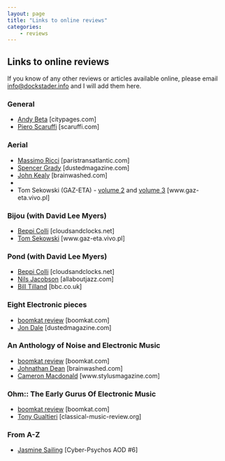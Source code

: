 ```yaml
---
layout: page
title: "Links to online reviews"
categories:
    - reviews
---
```


## Links to online reviews

If you know of any other reviews or articles available online, please email <a href="mailto:info@dockstader.info">info@dockstader.info</a> and I will add them here.

### General

* [Andy Beta](http://www.citypages.com/2005-08-10/arts/brave-old-world/) [citypages.com]
* [Piero Scaruffi](http://www.scaruffi.com/avant/dockstad.html) [scaruffi.com]

### Aerial

* [Massimo Ricci](http://www.paristransatlantic.com/magazine/monthly2006/12dec_text.html#10) [paristransatlantic.com]
* [Spencer Grady](http://www.dustedmagazine.com/reviews/2174) [dustedmagazine.com]
* [John Kealy](http://www.brainwashed.com/index.php?option=com_content&task=view&id=4389&Itemid=64) [brainwashed.com]
* <li>Tom Sekowski (GAZ-ETA) - <a href="http://www.gaz-eta.vivo.pl/gaz-eta/recenzje/gazeta.php?nr=39&id=s_15">volume 2</a> and <a href="http://www.gaz-eta.vivo.pl/gaz-eta/recenzje/gazeta.php?nr=47&id=s_9">volume 3</a></a> [www.gaz-eta.vivo.pl]</li></ul><h3>Bijou (with David Lee Myers)</h3><ul><li><a href="http://www.cloudsandclocks.net/CD_reviews/dockstadermyers_bijou_E.html">Beppi Colli</a> [cloudsandclocks.net]</li><li><a href="http://www.gaz-eta.vivo.pl/gaz-eta/recenzje/gazeta.php?nr=37&id=s_2">Tom Sekowski</a> [www.gaz-eta.vivo.pl]</li></ul><h3>Pond (with David Lee Myers)</h3><ul><li><a href="http://www.cloudsandclocks.net/CD_reviews/dockstadermyers_pond_E.html">Beppi Colli</a> [cloudsandclocks.net]</li><li><a href="http://www.allaboutjazz.com/php/article.php?id=15609">Nils Jacobson</a> [allaboutjazz.com]</li><li><a href="http://www.bbc.co.uk/music/release/xjmq/">Bill Tilland</a>  [bbc.co.uk]</li></ul><h3>Eight Electronic pieces</h3><ul><li><a href="http://www.boomkat.com/item.cfm?id=11659">boomkat review</a> [boomkat.com]</li><li><a href="http://www.dustedmagazine.com/reviews/1203">Jon Dale</a> [dustedmagazine.com]</li></ul><h3>An Anthology of Noise and Electronic Music</h3><ul><li><a href="http://www.boomkat.com/item.cfm?id=10842">boomkat review</a> [boomkat.com]</li><li><a href="http://brainwashed.com/index.php?option=com_content&task=view&id=2754&Itemid=64">Johnathan Dean</a> [brainwashed.com]</li><li><a href="http://www.stylusmagazine.com/reviews/various-artists/an-anthology-of-noise-electronic-music-fourth-a-chronology-1937-2005.htm">Cameron Macdonald</a> [www.stylusmagazine.com]</li></ul><h3>Ohm:: The Early Gurus Of Electronic Music</h3><ul><li><a href="http://www.boomkat.com/item.cfm?id=19768">boomkat review</a> [boomkat.com]</li><li><a href="http://www.classical-music-review.org/reviews/OHM.html">Tony Gualtieri</a> [classical-music-review.org]</li></ul><h3>From A-Z</h3><ul><li><a href="http://cyberpsychos.netonecom.net/cpaod6/atozrev.html">Jasmine Sailing</a> [Cyber-Psychos AOD #6]</li></ul>

